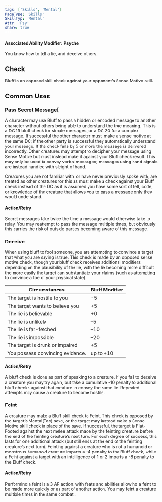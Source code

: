 ```yaml
---
tags: ['Skills', 'Mental']
PageType: 'Skills'
SkillTyp: 'Mental'
Attr: 'Psy'
share: true
---
```

#### Associated Ability Modifier: Psyche
You know how to tell a lie, and deceive others.
## Check

Bluff is an opposed skill check against your opponent’s Sense Motive skill.
## Common Uses

### Pass Secret Message[

A character may use Bluff to pass a hidden or encoded message to another character without others being able to understand the true meaning. This is a DC 15 bluff check for simple messages, or a DC 20 for a complex message. If successful the other character must  make a sense motive at the same DC; if the other party is successful they automatically understand your message. If the check fails by 5 or more the message is delivered incorrectly. Other creatures may attempt to decipher your message using Sense Motive but must instead make it against your Bluff check result. This may only be used to convey verbal messages; messages using hand signals are instead handled with sleight of hand.

Creatures you are not familiar with, or have never previously spoke with, are treated as other creatures for this as must make a check against your Bluff check instead of the DC as it is assumed you have some sort of tell, code, or knowledge of the creature that allows you to pass a message only they would understand.

#### Action/Retry

Secret messages take twice the time a message would otherwise take to relay. You may reattempt to pass the message multiple times, but obviously this carries the risk of outside parties becoming aware of this message.

### Deceive

When using bluff to fool someone, you are attempting to convince a target that what you are saying is true. This check is made by an opposed sense motive check, though your bluff check receives additional modifiers depending on the plausibility of the lie, with the lie becoming more difficult the more easily the target can substantiate your claims (such as attempting to convince a foe of your physical state).

|Circumstances|Bluff Modifier|
|---|---|
|The target is hostile to you|-5|
|The target wants to believe you|+5|
|The lie is believable|+0|
|The lie is unlikely|–5|
|The lie is far-fetched|–10|
|The lie is impossible|–20|
|The target is drunk or impaired|+5|
|You possess convincing evidence.|up to +10|

#### Action/Retry

A bluff check is done as part of speaking to a creature. If you fail to deceive a creature you may try again, but take a cumulative -10 penalty to additional bluff checks against that creature to convey the same lie. Repeated attempts may cause a creature to become hostile.

### Feint

A creature may make a Bluff skill check to Feint. This check is opposed by the target’s Mental(Foc) save, or the target may instead make a Sense Motive skill check in place of the save. If successful, the target is Flat-Footed against the next melee attack made by the feinting creature before the end of the feinting creature’s next turn. For each degree of success, this lasts for one additional attack (but still ends at the end of the feinting creature’s next turn). Feinting against a creature who is not a humanoid or monstrous humanoid creature imparts a -4 penalty to the Bluff check, while a Feint against a target with an intelligence of 1 or 2 imparts a -8 penalty to the Bluff check.

#### Action/Retry

Performing a feint is a 3 AP action, with feats and abilities allowing a feint to be made more quickly or as part of another action. You may feint a creature multiple times in the same combat..